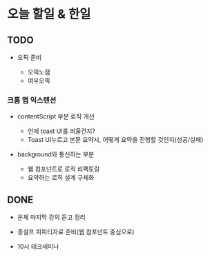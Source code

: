 # 오늘 할일 & 한일

## TODO

- 오픽 준비

  - 오픽노잼
  - 여우오픽

### 크롬 앱 익스텐션

- contentScript 부분 로직 개선

  - 언제 toast UI를 띄울건지?
  - Toast UI누르고 본문 요약시, 어떻게 요약을 진행할 것인지(성공/실패)

- background와 통신하는 부분
  - 웹 컴포넌트로 로직 리팩토링
  - 요약하는 로직 설계 구체화

## DONE

- 운체 마지막 강의 듣고 정리

- 종설프 피피티자료 준비(웹 컴포넌트 중심으로)

- 10시 테크세미나
